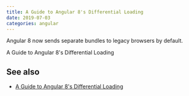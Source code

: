 ```yaml
---
title: A Guide to Angular 8's Differential Loading
date: 2019-07-03
categories: angular
---
```

Angular 8 now sends separate bundles to legacy browsers by default.
<!-- more -->
A Guide to Angular 8's Differential Loading

## See also
* [A Guide to Angular 8's Differential Loading](https://auth0.com/blog/angular-8-differential-loading/)
